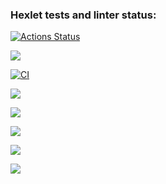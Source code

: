 ### Hexlet tests and linter status:
[![Actions Status](https://github.com/AlexanderPolovykh/frontend-project-lvl1/workflows/hexlet-check/badge.svg)](https://github.com/AlexanderPolovykh/frontend-project-lvl1/actions)

<a href="https://codeclimate.com/github/codeclimate/codeclimate/maintainability"><img src="https://api.codeclimate.com/v1/badges/a99a88d28ad37a79dbf6/maintainability" /></a>

[![CI](https://github.com/AlexanderPolovykh/frontend-project-lvl1/actions/workflows/make-lint.yml/badge.svg)](https://github.com/AlexanderPolovykh/frontend-project-lvl1/actions/workflows/make-lint.yml)

<a href="https://asciinema.org/a/491520" target="_blank"><img src="https://asciinema.org/a/491520.svg" /></a>

<a href="https://asciinema.org/a/WtTPVEBrfTvjF7iX9epXkkpgn" target="_blank"><img src="https://asciinema.org/a/WtTPVEBrfTvjF7iX9epXkkpgn.svg" /></a>

<a href="https://asciinema.org/a/T5dkQ6fTNagTy56fT82xCzCyp" target="_blank"><img src="https://asciinema.org/a/T5dkQ6fTNagTy56fT82xCzCyp.svg" /></a>

<a href="https://asciinema.org/a/lAYZzliBTNkDYNUPDiQZHYlpd" target="_blank"><img src="https://asciinema.org/a/lAYZzliBTNkDYNUPDiQZHYlpd.svg" /></a>

<a href="https://asciinema.org/a/MRdvoENGxYEWVudukb4oUtfLK" target="_blank"><img src="https://asciinema.org/a/MRdvoENGxYEWVudukb4oUtfLK.svg" /></a>
